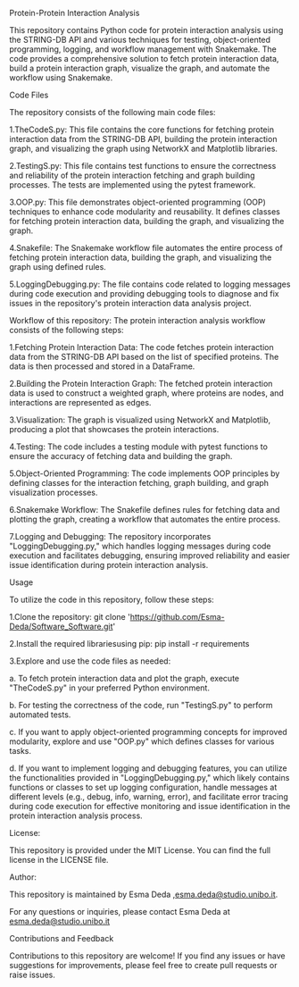 Protein-Protein Interaction Analysis 

This repository contains Python code for protein interaction analysis using the STRING-DB API and various techniques for testing, object-oriented programming, logging, and workflow management with Snakemake. The code provides a comprehensive solution to fetch protein interaction data, build a protein interaction graph, visualize the graph, and automate the workflow using Snakemake.


Code Files

The repository consists of the following main code files:

1.TheCodeS.py: This file contains the core functions for fetching protein interaction data from the STRING-DB API, building the protein interaction graph, and visualizing the graph using NetworkX and Matplotlib libraries.

2.TestingS.py: This file contains test functions to ensure the correctness and reliability of the protein interaction fetching and graph building processes. The tests are implemented using the pytest framework.

3.OOP.py: This file demonstrates object-oriented programming (OOP) techniques to enhance code modularity and reusability. It defines classes for fetching protein interaction data, building the graph, and visualizing the graph.

4.Snakefile: The Snakemake workflow file automates the entire process of fetching protein interaction data, building the graph, and visualizing the graph using defined rules.

5.LoggingDebugging.py: The file contains code related to logging messages during code execution and providing debugging tools to diagnose and fix issues in the repository's protein interaction data analysis project.


Workflow of this repository: The protein interaction analysis workflow consists of the following steps:

1.Fetching Protein Interaction Data: The code fetches protein interaction data from the STRING-DB API based on the list of specified proteins. The data is then processed and stored in a DataFrame.

2.Building the Protein Interaction Graph: The fetched protein interaction data is used to construct a weighted graph, where proteins are nodes, and interactions are represented as edges.

3.Visualization: The graph is visualized using NetworkX and Matplotlib, producing a plot that showcases the protein interactions.

4.Testing: The code includes a testing module with pytest functions to ensure the accuracy of fetching data and building the graph.

5.Object-Oriented Programming: The code implements OOP principles by defining classes for the interaction fetching, graph building, and graph visualization processes.

6.Snakemake Workflow: The Snakefile defines rules for fetching data and plotting the graph, creating a workflow that automates the entire process.

7.Logging and Debugging: The repository incorporates "LoggingDebugging.py," which handles logging messages during code execution and facilitates debugging, ensuring improved reliability and easier issue identification during protein interaction analysis.

Usage

To utilize the code in this repository, follow these steps:

1.Clone the repository:
git clone 'https://github.com/Esma-Deda/Software_Software.git'

2.Install the required librariesusing pip:
pip install -r requirements

3.Explore and use the code files as needed:

a. To fetch protein interaction data and plot the graph, execute "TheCodeS.py" in your preferred Python environment.

b. For testing the correctness of the code, run "TestingS.py" to perform automated tests.

c. If you want to apply object-oriented programming concepts for improved modularity, explore and use "OOP.py" which defines classes for various tasks.

d. If you want to implement logging and debugging features, you can utilize the functionalities provided in "LoggingDebugging.py," which likely contains functions or classes to set up logging configuration, handle messages at different levels (e.g., debug, info, warning, error), and facilitate error tracing during code execution for effective monitoring and issue identification in the protein interaction analysis process.

License:

This repository is provided under the MIT License. You can find the full license in the LICENSE file.


Author:

This repository is maintained by Esma Deda ,esma.deda@studio.unibo.it.

For any questions or inquiries, please contact Esma Deda at esma.deda@studio.unibo.it

Contributions and Feedback

Contributions to this repository are welcome! If you find any issues or have suggestions for improvements, please feel free to create pull requests or raise issues.

